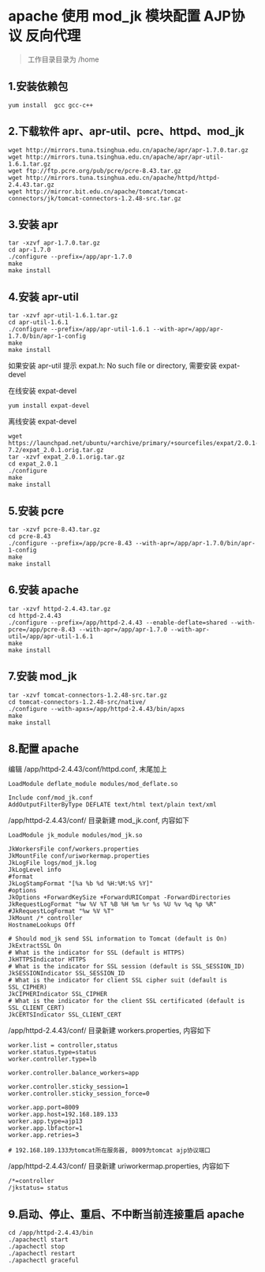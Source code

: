 # apache 使用 mod_jk 模块配置 AJP协议 反向代理

> 工作目录目录为 /home

## 1.安装依赖包 

```
yum install  gcc gcc-c++
```

## 2.下载软件 apr、apr-util、pcre、httpd、mod_jk

```
wget http://mirrors.tuna.tsinghua.edu.cn/apache/apr/apr-1.7.0.tar.gz
wget http://mirrors.tuna.tsinghua.edu.cn/apache/apr/apr-util-1.6.1.tar.gz
wget ftp://ftp.pcre.org/pub/pcre/pcre-8.43.tar.gz
wget http://mirrors.tuna.tsinghua.edu.cn/apache/httpd/httpd-2.4.43.tar.gz
wget http://mirror.bit.edu.cn/apache/tomcat/tomcat-connectors/jk/tomcat-connectors-1.2.48-src.tar.gz
```

## 3.安装 apr

```
tar -xzvf apr-1.7.0.tar.gz
cd apr-1.7.0
./configure --prefix=/app/apr-1.7.0
make
make install
```

## 4.安装 apr-util

```
tar -xzvf apr-util-1.6.1.tar.gz
cd apr-util-1.6.1
./configure --prefix=/app/apr-util-1.6.1 --with-apr=/app/apr-1.7.0/bin/apr-1-config
make
make install
```

如果安装 apr-util 提示 expat.h: No such file or directory, 需要安装 expat-devel

在线安装 expat-devel

```
yum install expat-devel
```

离线安装 expat-devel

```
wget https://launchpad.net/ubuntu/+archive/primary/+sourcefiles/expat/2.0.1-7.2/expat_2.0.1.orig.tar.gz
tar -xzvf expat_2.0.1.orig.tar.gz
cd expat_2.0.1
./configure
make
make install
```

## 5.安装 pcre

```
tar -xzvf pcre-8.43.tar.gz
cd pcre-8.43
./configure --prefix=/app/pcre-8.43 --with-apr=/app/apr-1.7.0/bin/apr-1-config
make
make install
```

## 6.安装 apache

```
tar -xzvf httpd-2.4.43.tar.gz
cd httpd-2.4.43
./configure --prefix=/app/httpd-2.4.43 --enable-deflate=shared --with-pcre=/app/pcre-8.43 --with-apr=/app/apr-1.7.0 --with-apr-util=/app/apr-util-1.6.1
make
make install
```

## 7.安装 mod_jk

```
tar -xzvf tomcat-connectors-1.2.48-src.tar.gz
cd tomcat-connectors-1.2.48-src/native/
./configure --with-apxs=/app/httpd-2.4.43/bin/apxs
make
make install
```

## 8.配置 apache

编辑 /app/httpd-2.4.43/conf/httpd.conf, 末尾加上 

```
LoadModule deflate_module modules/mod_deflate.so

Include conf/mod_jk.conf
AddOutputFilterByType DEFLATE text/html text/plain text/xml
```

/app/httpd-2.4.43/conf/ 目录新建 mod_jk.conf, 内容如下

```
LoadModule jk_module modules/mod_jk.so

JkWorkersFile conf/workers.properties
JkMountFile conf/uriworkermap.properties
JkLogFile logs/mod_jk.log
JkLogLevel info
#format
JkLogStampFormat "[%a %b %d %H:%M:%S %Y]"
#options
JkOptions +ForwardKeySize +ForwardURICompat -ForwardDirectories
JkRequestLogFormat "%w %V %T %B %H %m %r %s %U %v %q %p %R"
#JkRequestLogFormat "%w %V %T"
JkMount /* controller
HostnameLookups Off

# Should mod_jk send SSL information to Tomcat (default is On)
JkExtractSSL On
# What is the indicator for SSL (default is HTTPS)
JkHTTPSIndicator HTTPS
# What is the indicator for SSL session (default is SSL_SESSION_ID)
JkSESSIONIndicator SSL_SESSION_ID
# What is the indicator for client SSL cipher suit (default is SSL_CIPHER)
JkCIPHERIndicator SSL_CIPHER
# What is the indicator for the client SSL certificated (default is SSL_CLIENT_CERT)
JkCERTSIndicator SSL_CLIENT_CERT
```

/app/httpd-2.4.43/conf/ 目录新建 workers.properties, 内容如下

```
worker.list = controller,status 
worker.status.type=status
worker.controller.type=lb

worker.controller.balance_workers=app

worker.controller.sticky_session=1
worker.controller.sticky_session_force=0

worker.app.port=8009
worker.app.host=192.168.189.133
worker.app.type=ajp13
worker.app.lbfactor=1
worker.app.retries=3

# 192.168.189.133为tomcat所在服务器, 8009为tomcat ajp协议端口
```

/app/httpd-2.4.43/conf/ 目录新建 uriworkermap.properties, 内容如下

```
/*=controller
/jkstatus= status
```

## 9.启动、停止、重启、不中断当前连接重启 apache

```
cd /app/httpd-2.4.43/bin
./apachectl start
./apachectl stop
./apachectl restart
./apachectl graceful
```
